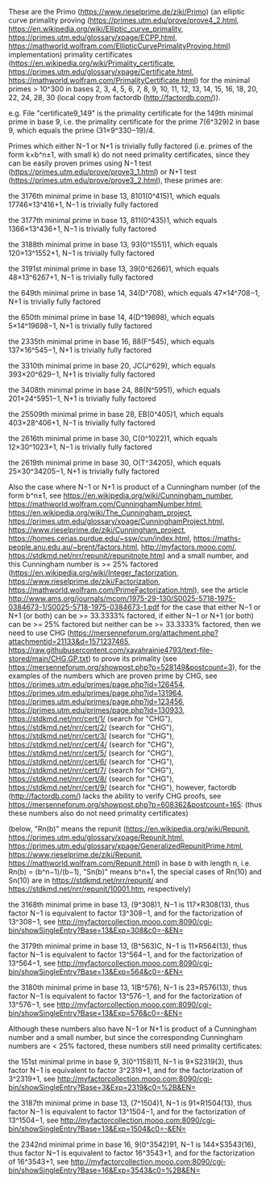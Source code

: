 These are the Primo (https://www.rieselprime.de/ziki/Primo) (an elliptic curve primality proving (https://primes.utm.edu/prove/prove4_2.html, https://en.wikipedia.org/wiki/Elliptic_curve_primality, https://primes.utm.edu/glossary/xpage/ECPP.html, https://mathworld.wolfram.com/EllipticCurvePrimalityProving.html) implementation) primality certificates (https://en.wikipedia.org/wiki/Primality_certificate, https://primes.utm.edu/glossary/xpage/Certificate.html, https://mathworld.wolfram.com/PrimalityCertificate.html) for the minimal primes > 10^300 in bases 2, 3, 4, 5, 6, 7, 8, 9, 10, 11, 12, 13, 14, 15, 16, 18, 20, 22, 24, 28, 30 (local copy from factordb (http://factordb.com/)).

e.g. File "certificate9_149" is the primality certificate for the 149th minimal prime in base 9, i.e. the primality certificate for the prime 7(6^329)2 in base 9, which equals the prime (31×9^330−19)/4.

Primes which either N−1 or N+1 is trivially fully factored (i.e. primes of the form k×b^n±1, with small k) do not need primality certificates, since they can be easily proven primes using N−1 test (https://primes.utm.edu/prove/prove3_1.html) or N+1 test (https://primes.utm.edu/prove/prove3_2.html), these primes are:

the 3176th minimal prime in base 13, 8101(0^415)1, which equals 17746×13^416+1, N−1 is trivially fully factored

the 3177th minimal prime in base 13, 811(0^435)1, which equals 1366×13^436+1, N−1 is trivially fully factored

the 3188th minimal prime in base 13, 93(0^1551)1, which equals 120×13^1552+1, N−1 is trivially fully factored

the 3191st minimal prime in base 13, 39(0^6266)1, which equals 48×13^6267+1, N−1 is trivially fully factored

the 649th minimal prime in base 14, 34(D^708), which equals 47×14^708−1, N+1 is trivially fully factored

the 650th minimal prime in base 14, 4(D^19698), which equals 5×14^19698−1, N+1 is trivially fully factored

the 2335th minimal prime in base 16, 88(F^545), which equals 137×16^545−1, N+1 is trivially fully factored

the 3310th minimal prime in base 20, JC(J^629), which equals 393×20^629−1, N+1 is trivially fully factored

the 3408th minimal prime in base 24, 88(N^5951), which equals 201×24^5951−1, N+1 is trivially fully factored

the 25509th minimal prime in base 28, EB(0^405)1, which equals 403×28^406+1, N−1 is trivially fully factored

the 2616th minimal prime in base 30, C(0^1022)1, which equals 12×30^1023+1, N−1 is trivially fully factored

the 2619th minimal prime in base 30, O(T^34205), which equals 25×30^34205−1, N+1 is trivially fully factored

Also the case where N−1 or N+1 is product of a Cunningham number (of the form b^n±1, see https://en.wikipedia.org/wiki/Cunningham_number, https://mathworld.wolfram.com/CunninghamNumber.html, https://en.wikipedia.org/wiki/The_Cunningham_project, https://primes.utm.edu/glossary/xpage/CunninghamProject.html, https://www.rieselprime.de/ziki/Cunningham_project, https://homes.cerias.purdue.edu/~ssw/cun/index.html, https://maths-people.anu.edu.au/~brent/factors.html, http://myfactors.mooo.com/, https://stdkmd.net/nrr/repunit/repunitnote.htm) and a small number, and this Cunningham number is >= 25% factored (https://en.wikipedia.org/wiki/Integer_factorization, https://www.rieselprime.de/ziki/Factorization, https://mathworld.wolfram.com/PrimeFactorization.html), see the article http://www.ams.org/journals/mcom/1975-29-130/S0025-5718-1975-0384673-1/S0025-5718-1975-0384673-1.pdf for the case that either N−1 or N+1 (or both) can be >= 33.3333% factored, if either N−1 or N+1 (or both) can be >= 25% factored but neither can be >= 33.3333% factored, then we need to use CHG (https://mersenneforum.org/attachment.php?attachmentid=21133&d=1571237465, https://raw.githubusercontent.com/xayahrainie4793/text-file-stored/main/CHG.GP.txt) to prove its primality (see https://mersenneforum.org/showpost.php?p=528149&postcount=3), for the examples of the numbers which are proven prime by CHG, see https://primes.utm.edu/primes/page.php?id=126454, https://primes.utm.edu/primes/page.php?id=131964, https://primes.utm.edu/primes/page.php?id=123456, https://primes.utm.edu/primes/page.php?id=130933, https://stdkmd.net/nrr/cert/1/ (search for "CHG"), https://stdkmd.net/nrr/cert/2/ (search for "CHG"), https://stdkmd.net/nrr/cert/3/ (search for "CHG"), https://stdkmd.net/nrr/cert/4/ (search for "CHG"), https://stdkmd.net/nrr/cert/5/ (search for "CHG"), https://stdkmd.net/nrr/cert/6/ (search for "CHG"), https://stdkmd.net/nrr/cert/7/ (search for "CHG"), https://stdkmd.net/nrr/cert/8/ (search for "CHG"), https://stdkmd.net/nrr/cert/9/ (search for "CHG"), however, factordb (http://factordb.com/) lacks the ability to verify CHG proofs, see https://mersenneforum.org/showpost.php?p=608362&postcount=165: (thus these numbers also do not need primality certificates)

(below, "Rn(b)" means the repunit (https://en.wikipedia.org/wiki/Repunit, https://primes.utm.edu/glossary/xpage/Repunit.html, https://primes.utm.edu/glossary/xpage/GeneralizedRepunitPrime.html, https://www.rieselprime.de/ziki/Repunit, https://mathworld.wolfram.com/Repunit.html) in base b with length n, i.e. Rn(b) = (b^n−1)/(b−1), "Sn(b)" means b^n+1, the special cases of Rn(10) and Sn(10) are in https://stdkmd.net/nrr/repunit/ and https://stdkmd.net/nrr/repunit/10001.htm, respectively)

the 3168th minimal prime in base 13, (9^308)1, N−1 is 117×R308(13), thus factor N−1 is equivalent to factor 13^308−1, and for the factorization of 13^308−1, see http://myfactorcollection.mooo.com:8090/cgi-bin/showSingleEntry?Base=13&Exp=308&c0=-&EN=

the 3179th minimal prime in base 13, (B^563)C, N−1 is 11×R564(13), thus factor N−1 is equivalent to factor 13^564−1, and for the factorization of 13^564−1, see http://myfactorcollection.mooo.com:8090/cgi-bin/showSingleEntry?Base=13&Exp=564&c0=-&EN=

the 3180th minimal prime in base 13, 1(B^576), N−1 is 23×R576(13), thus factor N−1 is equivalent to factor 13^576−1, and for the factorization of 13^576−1, see http://myfactorcollection.mooo.com:8090/cgi-bin/showSingleEntry?Base=13&Exp=576&c0=-&EN=

Although these numbers also have N−1 or N+1 is product of a Cunningham number and a small number, but since the corresponding Cunningham numbers are < 25% factored, these numbers still need primality certificates:

the 151st minimal prime in base 9, 3(0^1158)11, N−1 is 9×S2319(3), thus factor N−1 is equivalent to factor 3^2319+1, and for the factorization of 3^2319+1, see http://myfactorcollection.mooo.com:8090/cgi-bin/showSingleEntry?Base=3&Exp=2319&c0=%2B&EN=

the 3187th minimal prime in base 13, (7^1504)1, N−1 is 91×R1504(13), thus factor N−1 is equivalent to factor 13^1504−1, and for the factorization of 13^1504−1, see http://myfactorcollection.mooo.com:8090/cgi-bin/showSingleEntry?Base=13&Exp=1504&c0=-&EN=

the 2342nd minimal prime in base 16, 9(0^3542)91, N−1 is 144×S3543(16), thus factor N−1 is equivalent to factor 16^3543+1, and for the factorization of 16^3543+1, see http://myfactorcollection.mooo.com:8090/cgi-bin/showSingleEntry?Base=16&Exp=3543&c0=%2B&EN=
